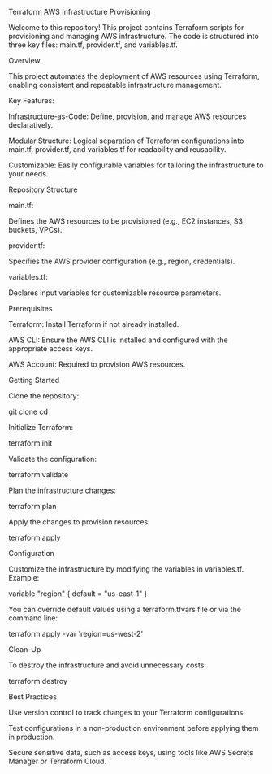 Terraform AWS Infrastructure Provisioning

Welcome to this repository! This project contains Terraform scripts for provisioning and managing AWS infrastructure. The code is structured into three key files: main.tf, provider.tf, and variables.tf.

Overview

This project automates the deployment of AWS resources using Terraform, enabling consistent and repeatable infrastructure management.

Key Features:

Infrastructure-as-Code: Define, provision, and manage AWS resources declaratively.

Modular Structure: Logical separation of Terraform configurations into main.tf, provider.tf, and variables.tf for readability and reusability.

Customizable: Easily configurable variables for tailoring the infrastructure to your needs.

Repository Structure

main.tf:

Defines the AWS resources to be provisioned (e.g., EC2 instances, S3 buckets, VPCs).

provider.tf:

Specifies the AWS provider configuration (e.g., region, credentials).

variables.tf:

Declares input variables for customizable resource parameters.

Prerequisites

Terraform: Install Terraform if not already installed.

AWS CLI: Ensure the AWS CLI is installed and configured with the appropriate access keys.

AWS Account: Required to provision AWS resources.

Getting Started

Clone the repository:

git clone <repository-url>
cd <repository-folder>

Initialize Terraform:

terraform init

Validate the configuration:

terraform validate

Plan the infrastructure changes:

terraform plan

Apply the changes to provision resources:

terraform apply

Configuration

Customize the infrastructure by modifying the variables in variables.tf. Example:

variable "region" {
  default = "us-east-1"
}

You can override default values using a terraform.tfvars file or via the command line:

terraform apply -var 'region=us-west-2'

Clean-Up

To destroy the infrastructure and avoid unnecessary costs:

terraform destroy

Best Practices

Use version control to track changes to your Terraform configurations.

Test configurations in a non-production environment before applying them in production.

Secure sensitive data, such as access keys, using tools like AWS Secrets Manager or Terraform Cloud.

